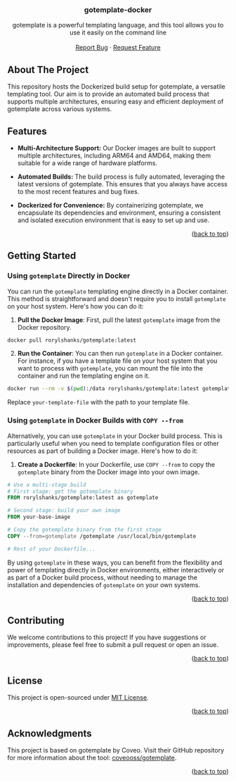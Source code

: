
<a name="readme-top"></a>

<div align="center">

<h3 align="center">gotemplate-docker</h3>

  <p align="center">
    gotemplate is a powerful templating language, and this tool allows you to use it easily on the command line
    <br />
    <br />
    <a href="https://github.com/rorylshanks/gotemplate-docker/issues">Report Bug</a>
    ·
    <a href="https://github.com/rorylshanks/gotemplate-docker/issues">Request Feature</a>
  </p>
</div>

<!-- ABOUT THE PROJECT -->
## About The Project

This repository hosts the Dockerized build setup for gotemplate, a versatile templating tool. Our aim is to provide an automated build process that supports multiple architectures, ensuring easy and efficient deployment of gotemplate across various systems. 

## Features

- **Multi-Architecture Support:** Our Docker images are built to support multiple architectures, including ARM64 and AMD64, making them suitable for a wide range of hardware platforms.

- **Automated Builds:** The build process is fully automated, leveraging the latest versions of gotemplate. This ensures that you always have access to the most recent features and bug fixes.

- **Dockerized for Convenience:** By containerizing gotemplate, we encapsulate its dependencies and environment, ensuring a consistent and isolated execution environment that is easy to set up and use.

<p align="right">(<a href="#readme-top">back to top</a>)</p>

<!-- GETTING STARTED -->
## Getting Started

### Using `gotemplate` Directly in Docker

You can run the `gotemplate` templating engine directly in a Docker container. This method is straightforward and doesn't require you to install `gotemplate` on your host system. Here's how you can do it:

1. **Pull the Docker Image**: First, pull the latest `gotemplate` image from the Docker repository.
```bash
docker pull rorylshanks/gotemplate:latest
```

2. **Run the Container**: You can then run `gotemplate` in a Docker container. For instance, if you have a template file on your host system that you want to process with `gotemplate`, you can mount the file into the container and run the templating engine on it.
```bash
docker run --rm -v $(pwd):/data rorylshanks/gotemplate:latest gotemplate /data/your-template-file
```
   Replace `your-template-file` with the path to your template file.

### Using `gotemplate` in Docker Builds with `COPY --from`

Alternatively, you can use `gotemplate` in your Docker build process. This is particularly useful when you need to template configuration files or other resources as part of building a Docker image. Here's how to do it:

1. **Create a Dockerfile**: In your Dockerfile, use `COPY --from` to copy the `gotemplate` binary from the Docker image into your own image.
```Dockerfile
# Use a multi-stage build
# First stage: get the gotemplate binary
FROM rorylshanks/gotemplate:latest as gotemplate

# Second stage: build your own image
FROM your-base-image

# Copy the gotemplate binary from the first stage
COPY --from=gotemplate /gotemplate /usr/local/bin/gotemplate

# Rest of your Dockerfile...
```

By using `gotemplate` in these ways, you can benefit from the flexibility and power of templating directly in Docker environments, either interactively or as part of a Docker build process, without needing to manage the installation and dependencies of `gotemplate` on your own systems.

<p align="right">(<a href="#readme-top">back to top</a>)</p>

<!-- CONTRIBUTING -->
## Contributing

We welcome contributions to this project! If you have suggestions or improvements, please feel free to submit a pull request or open an issue.

<p align="right">(<a href="#readme-top">back to top</a>)</p>

<!-- LICENSE -->
## License

This project is open-sourced under [MIT License](LICENSE).

<p align="right">(<a href="#readme-top">back to top</a>)</p>

## Acknowledgments
This project is based on gotemplate by Coveo. Visit their GitHub repository for more information about the tool: [coveooss/gotemplate](https://github.com/coveooss/gotemplate).

<p align="right">(<a href="#readme-top">back to top</a>)</p>